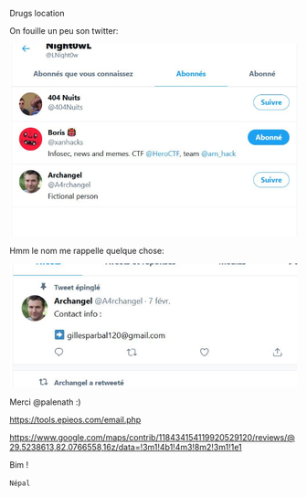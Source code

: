 Drugs location

On fouille un peu son twitter:



![friends](https://github.com/jeanvivine/jeanvivine/blob/master/friends.JPG)



Hmm le nom me rappelle quelque chose:

![adressemail](https://github.com/jeanvivine/jeanvivine/blob/master/adressemail.JPG)



Merci @palenath :)

https://tools.epieos.com/email.php


https://www.google.com/maps/contrib/118434154119920529120/reviews/@29.5238613,82.0766558,16z/data=!3m1!4b1!4m3!8m2!3m1!1e1

Bim !

```Népal``` 


